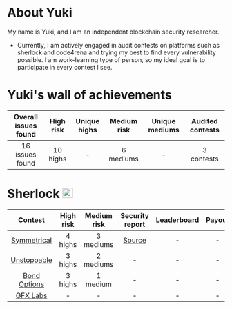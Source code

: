 # About Yuki
My name is Yuki, and I am an independent blockchain security researcher.

- Currently, I am actively engaged in audit contests on platforms such as sherlock  and code4rena and trying my best to find every vulnerability possible. l am work-learning type of person, so my ideal goal is to participate in every contest l see. 

# Yuki's wall of achievements

| Overall issues found | High risk | Unique highs | Medium risk | Unique mediums | Audited contests |
|:--:|:--:|:--:|:--:|:--:|:--:|
| 16 issues found | 10 highs | - | 6 mediums | - | 3 contests |

# Sherlock <img src="https://audits.sherlock.xyz/_next/static/media/sherlock_logo.dc2b3290.svg" width=24 height=23.5>
| Contest | High risk | Medium risk | Security report | Leaderboard | Payout | Language |
|:--:|:--:|:--:|:--:|:--:|:--:|:--:|
| [Symmetrical](https://audits.sherlock.xyz/contests/85)| 4 highs | 3 mediums | [Source](https://github.com/SilentYuki/Portfolio/blob/main/Security%20Reports/sherlock/symmetrical.md) | - | - | Solidity |
| [Unstoppable](https://audits.sherlock.xyz/contests/95) | 3 highs | 2 mediums | - | - | - | Vyper |
| [Bond Options](https://audits.sherlock.xyz/contests/99) | 3 highs | 1 medium | - | - | - | Solidity |
| [GFX Labs](https://audits.sherlock.xyz/contests/97) | - | - | - | - | - | Solidity |

